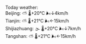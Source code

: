 Today weather:  
Beijing: ⛅️  🌡️+20°C 🌬️↓4km/h  
Tianjin: ⛅️  🌡️+21°C 🌬️←15km/h  
Shijiazhuang: 🌫  🌡️+20°C 🌬️↓7km/h  
Tangshan: ⛅️  🌡️+21°C 🌬️←15km/h  

